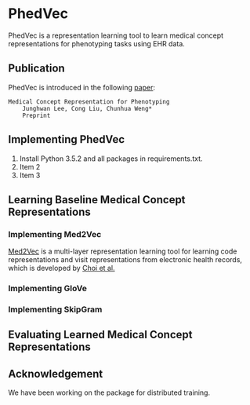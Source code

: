 # PhedVec

PhedVec is a representation learning tool to learn medical concept representations for phenotyping tasks using EHR data. 

## Publication

PhedVec is introduced in the following [paper](https://scholar.google.com/citations?user=iSx6QrwAAAAJ&hl=en&oi=ao):

    Medical Concept Representation for Phenotyping 
        Junghwan Lee, Cong Liu, Chunhua Weng*
        Preprint

## Implementing PhedVec
1. Install Python 3.5.2 and all packages in requirements.txt.
2. Item 2
3. Item 3

## Learning Baseline Medical Concept Representations

### Implementing Med2Vec
[Med2Vec](https://www.kdd.org/kdd2016/subtopic/view/multi-layer-representation-learning-for-medical-concepts) is a multi-layer representation learning tool for learning code representations and visit representations from electronic health records, which is developed by [Choi et al.](https://scholar.google.com/citations?user=GUlGIPkAAAAJ&hl=en&oi=ao)

### Implementing GloVe

### Implementing SkipGram

## Evaluating Learned Medical Concept Representations

## Acknowledgement
We have been working on the package for distributed training.